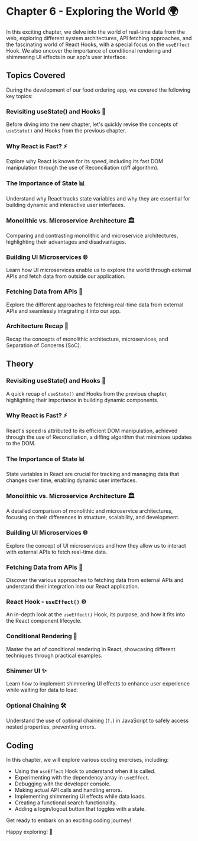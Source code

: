 # Chapter 6 - Exploring the World 🌍

In this exciting chapter, we delve into the world of real-time data from the web, exploring different system architectures, API fetching approaches, and the fascinating world of React Hooks, with a special focus on the `useEffect` Hook. We also uncover the importance of conditional rendering and shimmering UI effects in our app's user interface.

## Topics Covered

During the development of our food ordering app, we covered the following key topics:

### Revisiting useState() and Hooks 🔄

Before diving into the new chapter, let's quickly revise the concepts of `useState()` and Hooks from the previous chapter.

### Why React is Fast? ⚡

Explore why React is known for its speed, including its fast DOM manipulation through the use of Reconciliation (diff algorithm).

### The Importance of State 📊

Understand why React tracks state variables and why they are essential for building dynamic and interactive user interfaces.

### Monolithic vs. Microservice Architecture 🏛️

Comparing and contrasting monolithic and microservice architectures, highlighting their advantages and disadvantages.

### Building UI Microservices 🌐

Learn how UI microservices enable us to explore the world through external APIs and fetch data from outside our application.

### Fetching Data from APIs 🚀

Explore the different approaches to fetching real-time data from external APIs and seamlessly integrating it into our app.

### Architecture Recap 🏢

Recap the concepts of monolithic architecture, microservices, and Separation of Concerns (SoC).


## Theory

### Revisiting useState() and Hooks 🔄

A quick recap of `useState()` and Hooks from the previous chapter, highlighting their importance in building dynamic components.

### Why React is Fast? ⚡

React's speed is attributed to its efficient DOM manipulation, achieved through the use of Reconciliation, a diffing algorithm that minimizes updates to the DOM.

### The Importance of State 📊

State variables in React are crucial for tracking and managing data that changes over time, enabling dynamic user interfaces.

### Monolithic vs. Microservice Architecture 🏛️

A detailed comparison of monolithic and microservice architectures, focusing on their differences in structure, scalability, and development.

### Building UI Microservices 🌐

Explore the concept of UI microservices and how they allow us to interact with external APIs to fetch real-time data.

### Fetching Data from APIs 🚀

Discover the various approaches to fetching data from external APIs and understand their integration into our React application.

### React Hook - `useEffect()` ⚙️

An in-depth look at the `useEffect()` Hook, its purpose, and how it fits into the React component lifecycle.

### Conditional Rendering 🚦

Master the art of conditional rendering in React, showcasing different techniques through practical examples.

### Shimmer UI ✨

Learn how to implement shimmering UI effects to enhance user experience while waiting for data to load.

### Optional Chaining 🛠️

Understand the use of optional chaining (`?.`) in JavaScript to safely access nested properties, preventing errors.

## Coding

In this chapter, we will explore various coding exercises, including:
- Using the `useEffect` Hook to understand when it is called.
- Experimenting with the dependency array in `useEffect`.
- Debugging with the developer console.
- Making actual API calls and handling errors.
- Implementing shimmering UI effects while data loads.
- Creating a functional search functionality.
- Adding a login/logout button that toggles with a state.

Get ready to embark on an exciting coding journey!

Happy exploring! 🚀

